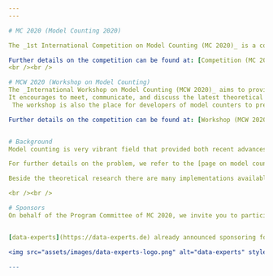 ```yaml
---
---

# MC 2020 (Model Counting 2020)

The _1st International Competition on Model Counting (MC 2020)_ is a competition to deepen the relationship between latest theoretical and practical development on the various model counting problems and their practical applications. It targets the problem of counting the number of models of a Boolean formula. 

Further details on the competition can be found at: [Competition (MC 2020)](mc_description)
<br /><br />

# MCW 2020 (Workshop on Model Counting)
The _International Workshop on Model Counting (MCW 2020)_ aims to provide a venue for researchers working on model counting such as model counting (mc), weighted model counting/sum of products (wmc), projected model counting (pmc) within the realm but not restricting to Boolean satisfiability (SAT),  satisfiability modulo theories (SMT), Answer set programming (ASP), and constraint programming (CP). 
It encourages to meet, communicate, and discuss the latest theoretical and practical results, in particular results on novel solvers, related solver technologies, new theoretical advances, practical academic and industrial applications as well as the linking theory and practice. 
 The workshop is also the place for developers of model counters to present their solvers and the presentation of detailed results on the model counting competition.

Further details on the competition can be found at: [Workshop (MCW 2020@SAT)](mcw_description)


# Background
Model counting is very vibrant field that provided both recent advances in theory as well as in practical solving including various applications. State-of-the-art SAT or WMC (weighted model counting) search engines so far rely on standard techniques from SAT-based solving, knowledge compilation, or approximate solving by means of sampling using SAT solvers. There have been also successful implementations for parallel and distributed computation as well as massively parallel computation approaches. 

For further details on the problem, we refer to the [page on model counting](about).

Beside the theoretical research there are many implementations available, just to name some state of the art solvers, c2d, d4, DSHARP, miniC2D, cnf2eadt, bdd_minisat_all, and sdd (based on knowledge compilation techniques); ApproxMC4, and sts (based on approximate counting or sampling); ganak (probabilistic exact counting); Cache, sharpCDCL4, and sharpSAT (CDCL-based solvers using component caching); gpusat, countAntom, and dCountAntom) (parallel or distributed solvers). There are also preprocessors available B+E and pmc. Many solvers are highly competitive and solve various instances. However, there has still not been a competition on the topics related to model counting.

<br /><br />

# Sponsors
On behalf of the Program Committee of MC 2020, we invite you to participate in the sponsoring of metals and travel support for the winners.


[data-experts](https://data-experts.de) already announced sponsoring for MC 2020.

<img src="assets/images/data-experts-logo.png" alt="data-experts" style="width: 300px;"/>

---
```


